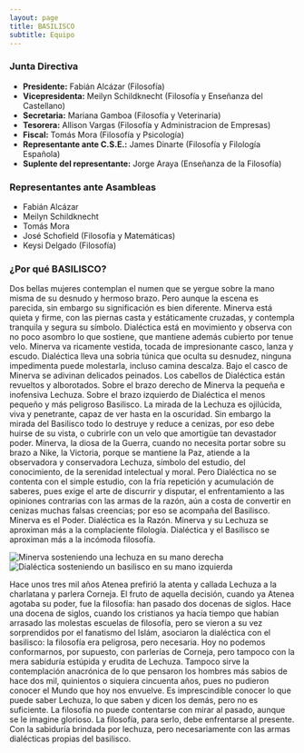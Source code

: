 ```yaml
---
layout: page
title: BASILISCO
subtitle: Equipo
---
```


### Junta Directiva

* **Presidente:** Fabián Alcázar (Filosofía)
* **Vicepresidenta:** Meilyn Schildknecht (Filosofía y Enseñanza del Castellano)
* **Secretaria:** Mariana Gamboa (Filosofía y Veterinaria)
* **Tesorera:** Allison Vargas (Filosofía y Administracion de Empresas)
* **Fiscal:** Tomás Mora (Filosofía y Psicología)
* **Representante ante C.S.E.:** James Dinarte (Filosofía y Filología Española)
* **Suplente del representante:** Jorge Araya (Enseñanza de la Filosofía)

### Representantes ante Asambleas
* Fabián Alcázar
* Meilyn Schildknecht
* Tomás Mora
* José Schofield (Filosofía y Matemáticas)
* Keysi Delgado (Filosofía)

### ¿Por qué BASILISCO?

Dos bellas mujeres contemplan el numen que se yergue sobre la mano misma de su desnudo y hermoso brazo. Pero aunque la escena es parecida, sin embargo su significación es bien diferente. Minerva está quieta y firme, con las piernas casta y estáticamente cruzadas, y contempla tranquila y segura su símbolo. Dialéctica está en movimiento y observa con no poco asombro lo que sostiene, que mantiene además cubierto por tenue velo. Minerva va ricamente vestida, tocada de impresionante casco, lanza y escudo. Dialéctica lleva una sobria túnica que oculta su desnudez, ninguna impedimenta puede molestarla, incluso camina descalza. Bajo el casco de Minerva se adivinan delicados peinados. Los cabellos de Dialéctica están revueltos y alborotados. Sobre el brazo derecho de Minerva la pequeña e inofensiva Lechuza. Sobre el brazo izquierdo de Dialéctica el menos pequeño y más peligroso Basilisco. La mirada de la Lechuza es ojilúcida, viva y penetrante, capaz de ver hasta en la oscuridad. Sin embargo la mirada del Basilisco todo lo destruye y reduce a cenizas, por eso debe huirse de su vista, o cubrirle con un velo que amortigüe tan devastador poder. Minerva, la diosa de la Guerra, cuando no necesita portar sobre su brazo a Nike, la Victoria, porque se mantiene la Paz, atiende a la observadora y conservadora Lechuza, símbolo del estudio, del conocimiento, de la serenidad intelectual y moral. Pero Dialéctica no se contenta con el simple estudio, con la fría repetición y acumulación de saberes, pues exige el arte de discurrir y disputar, el enfrentamiento a las opiniones contrarias con las armas de la razón, aún a costa de convertir en cenizas muchas falsas creencias; por eso se acompaña del Basilisco. Minerva es el Poder. Dialéctica es la Razón. Minerva y su Lechuza se aproximan más a la complaciente filología. Dialéctica y el Basilisco se aproximan más a la incómoda filosofía.

![Minerva sosteniendo una lechuza en su mano derecha](http://www.lechuza.org/zoo/img/sabiduri.gif)
![Dialéctica sosteniendo un basilisco en su mano izquierda](http://www.lechuza.org/zoo/img/dialecti.gif)

Hace unos tres mil años Atenea prefirió la atenta y callada Lechuza a la charlatana y parlera Corneja. El fruto de aquella decisión, cuando ya Atenea agotaba su poder, fue la filosofía: han pasado dos docenas de siglos. Hace una docena de siglos, cuando los cristianos ya hacía tiempo que habían arrasado las molestas escuelas de filosofía, pero se vieron a su vez sorprendidos por el fanatismo del Islám, asociaron la dialéctica con el basilisco: la filosofía era peligrosa, pero necesaria. Hoy no podemos conformarnos, por supuesto, con parlerías de Corneja, pero tampoco con la mera sabiduría estúpida y erudita de Lechuza. Tampoco sirve la contemplación anacrónica de lo que pensaron los hombres más sabios de hace dos mil, quinientos o siquiera cincuenta años, pues no pudieron conocer el Mundo que hoy nos envuelve. Es imprescindible conocer lo que puede saber Lechuza, lo que saben y dicen los demás, pero no es suficiente. La filosofía no puede contentarse con mirar al pasado, aunque se le imagine glorioso. La filosofía, para serlo, debe enfrentarse al presente. Con la sabiduría brindada por lechuza, pero necesariamente con las armas dialécticas propias del basilisco.
